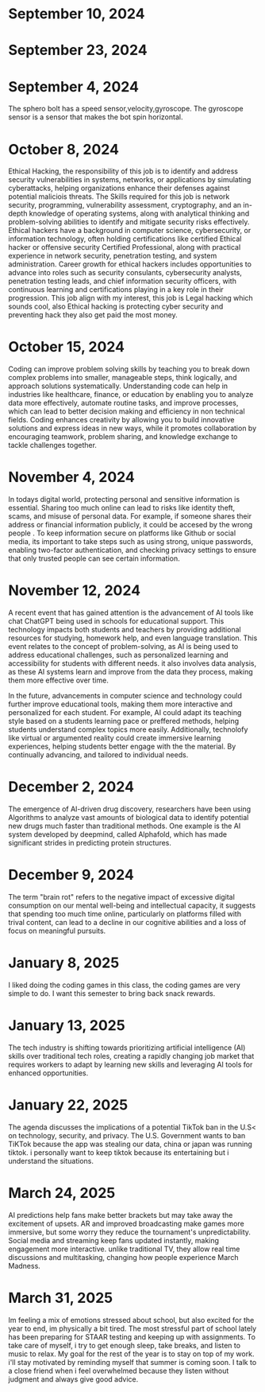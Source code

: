  # September 10, 2024
 # September 23, 2024
 # September 4, 2024
The sphero bolt has a speed sensor,velocity,gyroscope. The gyroscope sensor is a sensor that makes the bot spin horizontal.

 # October 8, 2024 
 Ethical Hacking, the responsibility of this job is to identify and address security vulnerabilities in systems, networks, or applications by simulating cyberattacks, helping organizations enhance their defenses against potential maliciois threats. The Skills required for this job is network security, programming, vulnerability assessment, cryptography, and an in-depth knowledge of operating systems, along with analytical thinking and problem-solving abilities to identify and mitigate security risks effectively. Ethical hackers have a background in computer science, cybersecurity, or information technology, often holding certifications like certified Ethical hacker or offensive security Certified Professional, along with practical experience in network security, penetration testing, and system administration. Career growth for ethical hackers includes opportunities to advance into roles such as security consulants, cybersecurity analysts, penetration testing leads, and chief information security officers, with continuous learning and certifications playing in a key role in their progression. This job align with my interest, this job is Legal hacking which sounds cool, also Ethical hacking is protecting cyber security and preventing hack they also get paid the most money.
 # October 15, 2024
 Coding can improve problem solving skills by teaching you to break down complex problems into smaller, manageable steps, think logically, and approach solutions systematically. Understanding code can help in industries like healthcare, finance, or education by enabling you to analyze data more effectively, automate routine tasks, and improve processes, which can lead to better decision making and efficiency in non technical fields. Coding enhances creativity by allowing you to build innovative solutions and express ideas in new ways, while it promotes collaboration by encouraging teamwork, problem sharing, and knowledge exchange to tackle challenges together.
# November 4, 2024
In todays digital world, protecting personal and sensitive information is essential. Sharing too much online can lead to risks like identity theft, scams, and misuse of personal data. For example, if someone shares their address or financial information publicly, it could be accesed by the wrong people . To keep information secure on platforms like Github or social media, its important to take steps such as using strong, unique passwords, enabling two-factor authentication, and checking privacy settings to ensure that only trusted people can see certain information.
# November 12, 2024
A recent event that has gained attention is the advancement of AI tools like chat ChatGPT being used in schools for educational support. This technology impacts both students and teachers by providing additional resources for studying, homework help, and even language translation. This event relates to the concept of problem-solving, as AI is being used to address educational challenges, such as personalized learning and accessibility for students with different needs. it also involves data analysis, as these AI systems learn and improve from the data they process, making them more effective over time.

In the future, advancements in computer science and technology could further improve educational tools, making them more interactive and personalized for each student. For example, AI could adapt its teaching style based on a students learning pace or preffered methods, helping students understand complex topics more easily. Additionally, technolofy like virtual or argumented reality could create immersive learning experiences, helping students better engage with the the material. By continually advancing, and tailored to individual needs.
# December 2, 2024
The emergence of AI-driven drug discovery, researchers have been using Algorithms to analyze vast amounts of biological data to identify potential new drugs much faster than traditional methods. One example is the AI system developed by deepmind, called Alphafold, which has made significant strides in predicting protein structures.
# December 9, 2024
The term "brain rot" refers to the negative impact of excessive digital consumption on our mental well-being and intellectual capacity, it suggests that spending too much time online, particularly on platforms filled with trival content, can lead to a decline in our cognitive abilities and a loss of focus on meaningful pursuits.
# January 8, 2025
I liked doing the coding games in this class, the coding games are very simple to do. I want this semester to bring back snack rewards. 
# January 13, 2025
The tech industry is shifting towards prioritizing artificial intelligence (AI) skills over traditional tech roles, creating a rapidly changing job market that requires workers to adapt by learning new skills and leveraging AI tools for enhanced opportunities.
# January 22, 2025
The agenda discusses the implications of a potential TikTok ban in the U.S< on technology, security, and privacy. The U.S. Government wants to ban TiKTok because the app was stealing our data, china or japan was running tiktok. i personally want to keep tiktok because its entertaining but i understand the situations.
# March 24, 2025
AI predictions help fans make better brackets but may take away the excitement of upsets. AR and improved broadcasting make games more immersive, but some worry they reduce the tournament's unpredictability. Social media and streaming keep fans updated instantly, making engagement more interactive. unlike traditional TV, they allow real time discussions and multitasking, changing how people experience March Madness.
# March 31, 2025
Im feeling a mix of emotions stressed about school, but also excited for the year to end, im physically a bit tired. The most stressful part of school lately has been preparing for STAAR testing and keeping up with assignments. To  take care of myself, i try to get enough sleep, take breaks, and listen to music to relax. My goal for the rest of the year is to stay on top of my work. i'll stay motivated by reminding myself that summer is coming soon. I talk to a close friend when i feel overwhelmed because they listen without judgment and always give good advice.
